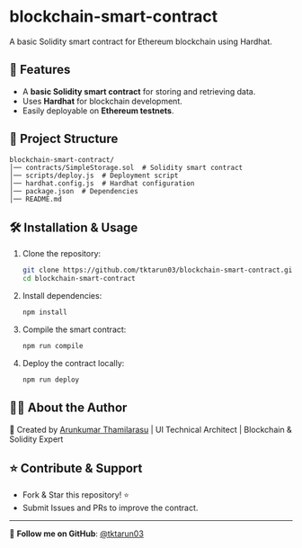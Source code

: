# blockchain-smart-contract

A basic Solidity smart contract for Ethereum blockchain using Hardhat.

## 🚀 Features
- A **basic Solidity smart contract** for storing and retrieving data.
- Uses **Hardhat** for blockchain development.
- Easily deployable on **Ethereum testnets**.

## 📂 Project Structure
```
blockchain-smart-contract/
│── contracts/SimpleStorage.sol  # Solidity smart contract
│── scripts/deploy.js  # Deployment script
│── hardhat.config.js  # Hardhat configuration
│── package.json  # Dependencies
│── README.md
```

## 🛠 Installation & Usage

1. Clone the repository:
   ```bash
   git clone https://github.com/tktarun03/blockchain-smart-contract.git
   cd blockchain-smart-contract
   ```

2. Install dependencies:
   ```bash
   npm install
   ```

3. Compile the smart contract:
   ```bash
   npm run compile
   ```

4. Deploy the contract locally:
   ```bash
   npm run deploy
   ```

## 👨‍💻 About the Author

🚀 Created by [Arunkumar Thamilarasu](https://github.com/tktarun03) | UI Technical Architect | Blockchain & Solidity Expert

## ⭐ Contribute & Support
- Fork & Star this repository! ⭐
- Submit Issues and PRs to improve the contract.

---
🎯 **Follow me on GitHub**: [@tktarun03](https://github.com/tktarun03)
